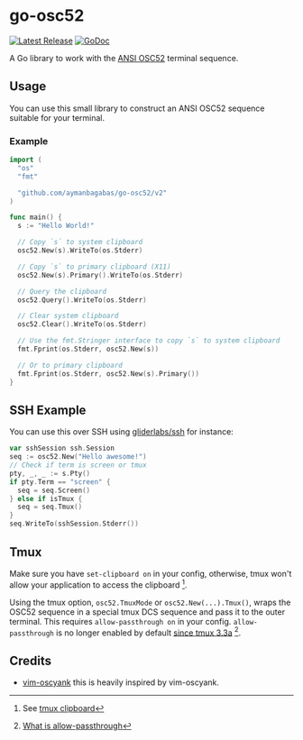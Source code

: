 
# go-osc52

<p>
    <a href="https://github.com/aymanbagabas/go-osc52/releases"><img src="https://img.shields.io/github/release/aymanbagabas/go-osc52.svg" alt="Latest Release"></a>
    <a href="https://pkg.go.dev/github.com/aymanbagabas/go-osc52/v2?tab=doc"><img src="https://godoc.org/github.com/golang/gddo?status.svg" alt="GoDoc"></a>
</p>

A Go library to work with the [ANSI OSC52](https://invisible-island.net/xterm/ctlseqs/ctlseqs.html#h3-Operating-System-Commands) terminal sequence.

## Usage

You can use this small library to construct an ANSI OSC52 sequence suitable for
your terminal.


### Example

```go
import (
  "os"
  "fmt"

  "github.com/aymanbagabas/go-osc52/v2"
)

func main() {
  s := "Hello World!"

  // Copy `s` to system clipboard
  osc52.New(s).WriteTo(os.Stderr)

  // Copy `s` to primary clipboard (X11)
  osc52.New(s).Primary().WriteTo(os.Stderr)

  // Query the clipboard
  osc52.Query().WriteTo(os.Stderr)

  // Clear system clipboard
  osc52.Clear().WriteTo(os.Stderr)

  // Use the fmt.Stringer interface to copy `s` to system clipboard
  fmt.Fprint(os.Stderr, osc52.New(s))

  // Or to primary clipboard
  fmt.Fprint(os.Stderr, osc52.New(s).Primary())
}
```

## SSH Example

You can use this over SSH using [gliderlabs/ssh](https://github.com/gliderlabs/ssh) for instance:

```go
var sshSession ssh.Session
seq := osc52.New("Hello awesome!")
// Check if term is screen or tmux
pty, _, _ := s.Pty()
if pty.Term == "screen" {
  seq = seq.Screen()
} else if isTmux {
  seq = seq.Tmux()
}
seq.WriteTo(sshSession.Stderr())
```

## Tmux

Make sure you have `set-clipboard on` in your config, otherwise, tmux won't
allow your application to access the clipboard [^1].

Using the tmux option, `osc52.TmuxMode` or `osc52.New(...).Tmux()`, wraps the
OSC52 sequence in a special tmux DCS sequence and pass it to the outer
terminal. This requires `allow-passthrough on` in your config.
`allow-passthrough` is no longer enabled by default
[since tmux 3.3a](https://github.com/tmux/tmux/issues/3218#issuecomment-1153089282) [^2].

[^1]: See [tmux clipboard](https://github.com/tmux/tmux/wiki/Clipboard)
[^2]: [What is allow-passthrough](https://github.com/tmux/tmux/wiki/FAQ#what-is-the-passthrough-escape-sequence-and-how-do-i-use-it)

## Credits

* [vim-oscyank](https://github.com/ojroques/vim-oscyank) this is heavily inspired by vim-oscyank.

